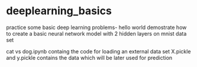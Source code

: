# deeplearning_basics
practice some basic deep learning problems-
 hello world demostrate how to create a basic neural network model with 2 hidden layers on mnist data set

cat vs dog.ipynb
containg the code for loading an external data set
X.pickle and y.pickle contains the data which will be later used for prediction

